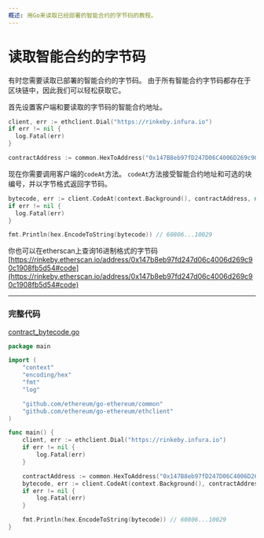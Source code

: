 ```yaml
---
概述: 用Go来读取已经部署的智能合约的字节码的教程。
---
```


# 读取智能合约的字节码

有时您需要读取已部署的智能合约的字节码。 由于所有智能合约字节码都存在于区块链中，因此我们可以轻松获取它。

首先设置客户端和要读取的字节码的智能合约地址。

```go
client, err := ethclient.Dial("https://rinkeby.infura.io")
if err != nil {
  log.Fatal(err)
}

contractAddress := common.HexToAddress("0x147B8eb97fD247D06C4006D269c90C1908Fb5D54")
```

现在你需要调用客户端的`codeAt`方法。 `codeAt`方法接受智能合约地址和可选的块编号，并以字节格式返回字节码。

```go
bytecode, err := client.CodeAt(context.Background(), contractAddress, nil) // nil is latest block
if err != nil {
  log.Fatal(err)
}

fmt.Println(hex.EncodeToString(bytecode)) // 60806...10029
```


你也可以在etherscan上查询16进制格式的字节码 [https://rinkeby.etherscan.io/address/0x147b8eb97fd247d06c4006d269c90c1908fb5d54#code](https://rinkeby.etherscan.io/address/0x147b8eb97fd247d06c4006d269c90c1908fb5d54#code)

---

### 完整代码

[contract_bytecode.go](https://github.com/mhxw/eth-dev-with-go/blob/main/code/contract_bytecode.go)

```go
package main

import (
	"context"
	"encoding/hex"
	"fmt"
	"log"

	"github.com/ethereum/go-ethereum/common"
	"github.com/ethereum/go-ethereum/ethclient"
)

func main() {
	client, err := ethclient.Dial("https://rinkeby.infura.io")
	if err != nil {
		log.Fatal(err)
	}

	contractAddress := common.HexToAddress("0x147B8eb97fD247D06C4006D269c90C1908Fb5D54")
	bytecode, err := client.CodeAt(context.Background(), contractAddress, nil) // nil is latest block
	if err != nil {
		log.Fatal(err)
	}

	fmt.Println(hex.EncodeToString(bytecode)) // 60806...10029
}
```
